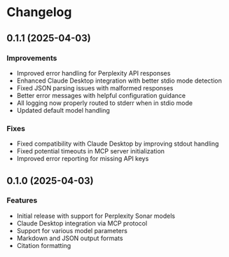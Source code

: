 # Changelog

## 0.1.1 (2025-04-03)

### Improvements
- Improved error handling for Perplexity API responses
- Enhanced Claude Desktop integration with better stdio mode detection
- Fixed JSON parsing issues with malformed responses
- Better error messages with helpful configuration guidance
- All logging now properly routed to stderr when in stdio mode
- Updated default model handling

### Fixes
- Fixed compatibility with Claude Desktop by improving stdout handling
- Fixed potential timeouts in MCP server initialization
- Improved error reporting for missing API keys

## 0.1.0 (2025-04-03)

### Features
- Initial release with support for Perplexity Sonar models
- Claude Desktop integration via MCP protocol
- Support for various model parameters
- Markdown and JSON output formats
- Citation formatting 